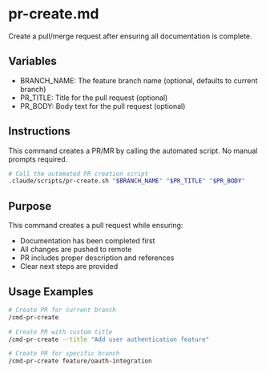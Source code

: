 # pr-create.md

Create a pull/merge request after ensuring all documentation is complete.

## Variables
- BRANCH_NAME: The feature branch name (optional, defaults to current branch)
- PR_TITLE: Title for the pull request (optional)
- PR_BODY: Body text for the pull request (optional)

## Instructions

This command creates a PR/MR by calling the automated script. No manual prompts required.

```bash
# Call the automated PR creation script
.claude/scripts/pr-create.sh "$BRANCH_NAME" "$PR_TITLE" "$PR_BODY"
```

## Purpose
This command creates a pull request while ensuring:
- Documentation has been completed first
- All changes are pushed to remote
- PR includes proper description and references
- Clear next steps are provided

## Usage Examples
```bash
# Create PR for current branch
/cmd-pr-create

# Create PR with custom title
/cmd-pr-create --title "Add user authentication feature"

# Create PR for specific branch
/cmd-pr-create feature/oauth-integration
```